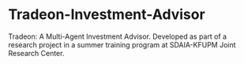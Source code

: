 # Tradeon-Investment-Advisor
Tradeon: A Multi-Agent Investment Advisor. 
Developed as part of a research project in a summer training program at SDAIA-KFUPM Joint Research Center.
